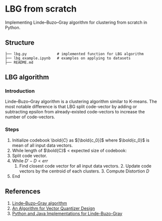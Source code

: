# LBG from scratch

Implementing Linde–Buzo–Gray algorithm for clustering from scratch in Python.

## Structure
	├── lbg.py              # implemented function for LBG algorithm
	├── lbg_example.ipynb   # examples on applying to datasets
	├── README.md 

## LBG algorithm
### Introduction
Linde–Buzo–Gray algorithm is a clustering algorithm similar to K-means. The most notable difference is that LBG split code-vector by adding or subtracting epsilon from already-existed code-vectors to increase the number of code-vectors. 

### Steps
1. Initialize codebook \bold{$C$} as $[\bold{c_0}]$ where $\bold{c_0}$ is mean of all input data vectors.
2. While length of $\bold{C}$ < expected size of codebook: 
  1. Split code vector.
  2. While $D'- D < err$
        1. Find closest code vector for all input data vectors.
            2. Update code vectors by the centroid of each clusters.
                3. Compute Distortion $D$
3. End

## References

1. [Linde–Buzo–Gray algorithm](https://en.wikipedia.org/wiki/Linde%E2%80%93Buzo%E2%80%93Gray_algorithm)
2. [An Algorithm for Vector Quantizer Design](https://ieeexplore.ieee.org/document/1094577)
3. [Python and Java Implementations for Linde-Buzo-Gray](https://mkonrad.net/projects/gen_lloyd.html) 




